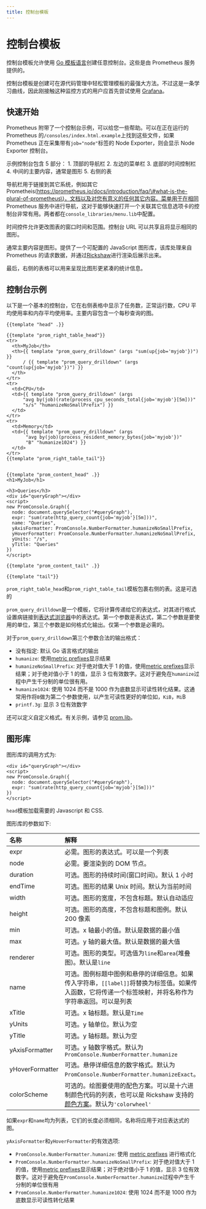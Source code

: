 ```yaml
---
title: 控制台模板
---
```


# 控制台模板

控制台模板允许使用 [Go 模板语言](https://golang.org/pkg/text/template/)创建任意控制台。这些是由 Prometheus 服务提供的。

控制台模板是创建可在源代码管理中轻松管理模板的最强大方法。不过这是一条学习曲线，因此刚接触这种监控方式的用户应首先尝试使用 [Grafana](https://prometheus.io/docs/visualization/grafana/)。

## 快速开始 <a id="getting-started"></a>

Prometheus 附带了一个控制台示例，可以给您一些帮助。可以在正在运行的 Prometheus 的`/consoles/index.html.example`上找到这些文件，如果 Prometheus 正在采集带有`job="node"`标签的 Node Exporter，则会显示 Node Exporter 控制台。

示例控制台包含 5 部分： 1. 顶部的导航栏 2. 左边的菜单栏 3. 底部的时间控制栏 4. 中间的主要内容，通常是图形 5. 右侧的表

导航栏用于链接到其它系统，例如其它 Prometheis\([https://prometheus.io/docs/introduction/faq/\#what-is-the-plural-of-prometheus\)，文档以及对您有意义的任何其它内容。菜单用于在相同](https://prometheus.io/docs/introduction/faq/#what-is-the-plural-of-prometheus%29，文档以及对您有意义的任何其它内容。菜单用于在相同) Prometheus 服务中进行导航，这对于能够快速打开一个关联其它信息选项卡的控制台非常有用。两者都在`console_libraries/menu.lib`中配置。

时间控件允许更改图表的窗口时间和范围。控制台 URL 可以共享且将显示相同的图形。

通常主要内容是图形。提供了一个可配置的 JavaScript 图形库，该库处理来自 Prometheus 的请求数据，并通过[Rickshaw](https://shutterstock.github.io/rickshaw/)进行渲染后展示出来。

最后，右侧的表格可以用来呈现比图形更紧凑的统计信息。

## 控制台示例 <a id="example-console"></a>

以下是一个基本的控制台，它在右侧表格中显示了任务数，正常运行数，CPU 平均使用率和内存平均使用率。主要内容包含一个每秒查询的图。

```text
{{template "head" .}}

{{template "prom_right_table_head"}}
<tr>
  <th>MyJob</th>
  <th>{{ template "prom_query_drilldown" (args "sum(up{job='myjob'})") }}
      / {{ template "prom_query_drilldown" (args "count(up{job='myjob'})") }}
  </th>
</tr>
<tr>
  <td>CPU</td>
  <td>{{ template "prom_query_drilldown" (args
      "avg by(job)(rate(process_cpu_seconds_total{job='myjob'}[5m]))"
      "s/s" "humanizeNoSmallPrefix") }}
  </td>
</tr>
<tr>
  <td>Memory</td>
  <td>{{ template "prom_query_drilldown" (args
       "avg by(job)(process_resident_memory_bytes{job='myjob'})"
       "B" "humanize1024") }}
  </td>
</tr>
{{template "prom_right_table_tail"}}


{{template "prom_content_head" .}}
<h1>MyJob</h1>

<h3>Queries</h3>
<div id="queryGraph"></div>
<script>
new PromConsole.Graph({
  node: document.querySelector("#queryGraph"),
  expr: "sum(rate(http_query_count{job='myjob'}[5m]))",
  name: "Queries",
  yAxisFormatter: PromConsole.NumberFormatter.humanizeNoSmallPrefix,
  yHoverFormatter: PromConsole.NumberFormatter.humanizeNoSmallPrefix,
  yUnits: "/s",
  yTitle: "Queries"
})
</script>

{{template "prom_content_tail" .}}

{{template "tail"}}
```

`prom_right_table_head`和`prom_right_table_tail`模板包裹右侧的表。这是可选的

`prom_query_drilldown`是一个模板，它将计算传递给它的表达式，对其进行格式设置病链接到[表达式浏览器](https://prometheus.io/docs/visualization/browser/)中的表达式。第一个参数是表达式，第二个参数是要使用的单位，第三个参数是如何格式化输出。仅第一个参数是必需的。

对于`prom_query_drilldown`第三个参数合法的输出格式：

* 没有指定: 默认 Go 语言格式的输出
* `humanize`: 使用[metric prefixes](https://en.wikipedia.org/wiki/Metric_prefix)显示结果
* `humanizeNoSmallPrefix`: 对于绝对值大于 1 的值，使用[metric prefixes](https://en.wikipedia.org/wiki/Metric_prefix)显示结果；对于绝对值小于 1 的值，显示 3 位有效数字。这对于避免在`humanize`过程中产生千分制的单位很有用。
* `humanize1024`: 使用 1024 而不是 1000 作为底数显示可读性转化结果。这通常用作将`B`做为第二个参数使用，以产生可读性更好的单位如，`KiB`，`Mi`B
* `printf.3g`: 显示 3 位有效数字

还可以定义自定义格式。有关示例，请参见 [prom.lib](https://github.com/prometheus/prometheus/blob/master/console_libraries/prom.lib)。

## 图形库 <a id="graph-library"></a>

图形库的调用方式为:

```text
<div id="queryGraph"></div>
<script>
new PromConsole.Graph({
  node: document.querySelector("#queryGraph"),
  expr: "sum(rate(http_query_count{job='myjob'}[5m]))"
})
</script>
```

`head`模板加载需要的 Javascript 和 CSS.

图形库的参数如下:

| 名称 | 解释 |
| :--- | :--- |
| expr | 必需。图形的表达式。可以是一个列表 |
| node | 必需。要渲染到的 DOM 节点。 |
| duration | 可选。图形的持续时间\(窗口时间\)。默认 1 小时 |
| endTime | 可选。图形的结果 Unix 时间。默认为当前时间 |
| width | 可选。图形的宽度，不包含标题。默认自动适应 |
| height | 可选。图形的高度，不包含标题和图例。默认 200 像素 |
| min | 可选。x 轴最小的值。默认是数据的最小值 |
| max | 可选。y 轴的最大值。默认是数据的最大值 |
| renderer | 可选。图形的类型。可选值为`line`和`area`\(堆叠图\)。默认是`line` |
| name | 可选。图例标题中图例和悬停的详细信息。如果传入字符串，`[[label]]`将替换为标签值。如果传入函数，它将传递一个标签映射，并将名称作为字符串返回。可以是列表 |
| xTitle | 可选。x 轴标题。默认是`Time` |
| yUnits | 可选。y 轴单位。默认为空 |
| yTitle | 可选。y 轴标题。默认为空 |
| yAxisFormatter | 可选。y 轴数字格式。默认为`PromConsole.NumberFormatter.humanize` |
| yHoverFormatter | 可选。悬停详细信息的数字格式。默认为`PromConsole.NumberFormatter.humanizeExact`。 |
| colorScheme | 可选的。绘图要使用的配色方案。可以是十六进制颜色代码的列表，也可以是 Rickshaw 支持的[颜色方案](https://github.com/shutterstock/rickshaw/blob/master/src/js/Rickshaw.Fixtures.Color.js)。默认为`'colorwheel'` |

如果`expr`和`name`均为列表，它们的长度必须相同，名称将应用于对应表达式的图。

`yAxisFormatter`和`yHoverFormatter`的有效选项:

* `PromConsole.NumberFormatter.humanize`: 使用 [metric prefixes](https://en.wikipedia.org/wiki/Metric_prefix) 进行格式化
* `PromConsole.NumberFormatter.humanizeNoSmallPrefix`: 对于绝对值大于 1 的值，使用[metric prefixes](https://en.wikipedia.org/wiki/Metric_prefix)显示结果；对于绝对值小于 1 的值，显示 3 位有效数字。这对于避免在`PromConsole.NumberFormatter.humanize`过程中产生千分制的单位很有用
* `PromConsole.NumberFormatter.humanize1024`: 使用 1024 而不是 1000 作为底数显示可读性转化结果

